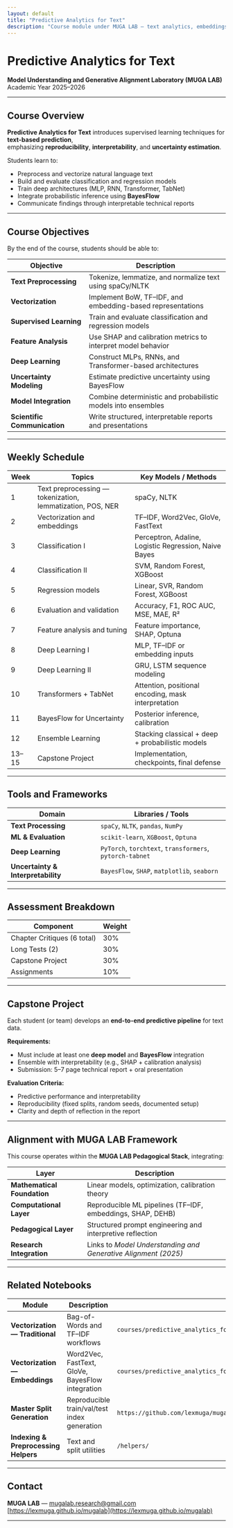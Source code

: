 ```yaml
---
layout: default
title: "Predictive Analytics for Text"
description: "Course module under MUGA LAB — text analytics, embeddings, interpretability, and uncertainty."
---
```


# Predictive Analytics for Text
**Model Understanding and Generative Alignment Laboratory (MUGA LAB)**  
Academic Year 2025–2026

---

## Course Overview

**Predictive Analytics for Text** introduces supervised learning techniques for **text-based prediction**,  
emphasizing **reproducibility**, **interpretability**, and **uncertainty estimation**.  

Students learn to:
- Preprocess and vectorize natural language text  
- Build and evaluate classification and regression models  
- Train deep architectures (MLP, RNN, Transformer, TabNet)  
- Integrate probabilistic inference using **BayesFlow**  
- Communicate findings through interpretable technical reports  

---

## Course Objectives

By the end of the course, students should be able to:

| Objective | Description |
|------------|-------------|
| **Text Preprocessing** | Tokenize, lemmatize, and normalize text using spaCy/NLTK |
| **Vectorization** | Implement BoW, TF–IDF, and embedding-based representations |
| **Supervised Learning** | Train and evaluate classification and regression models |
| **Feature Analysis** | Use SHAP and calibration metrics to interpret model behavior |
| **Deep Learning** | Construct MLPs, RNNs, and Transformer-based architectures |
| **Uncertainty Modeling** | Estimate predictive uncertainty using BayesFlow |
| **Model Integration** | Combine deterministic and probabilistic models into ensembles |
| **Scientific Communication** | Write structured, interpretable reports and presentations |

---

## Weekly Schedule

| Week | Topics | Key Models / Methods |
|------|---------|----------------------|
| 1 | Text preprocessing — tokenization, lemmatization, POS, NER | spaCy, NLTK |
| 2 | Vectorization and embeddings | TF–IDF, Word2Vec, GloVe, FastText |
| 3 | Classification I | Perceptron, Adaline, Logistic Regression, Naive Bayes |
| 4 | Classification II | SVM, Random Forest, XGBoost |
| 5 | Regression models | Linear, SVR, Random Forest, XGBoost |
| 6 | Evaluation and validation | Accuracy, F1, ROC AUC, MSE, MAE, R² |
| 7 | Feature analysis and tuning | Feature importance, SHAP, Optuna |
| 8 | Deep Learning I | MLP, TF–IDF or embedding inputs |
| 9 | Deep Learning II | GRU, LSTM sequence modeling |
| 10 | Transformers + TabNet | Attention, positional encoding, mask interpretation |
| 11 | BayesFlow for Uncertainty | Posterior inference, calibration |
| 12 | Ensemble Learning | Stacking classical + deep + probabilistic models |
| 13–15 | Capstone Project | Implementation, checkpoints, final defense |

---

## Tools and Frameworks

| Domain | Libraries / Tools |
|---------|-------------------|
| **Text Processing** | `spaCy`, `NLTK`, `pandas`, `NumPy` |
| **ML & Evaluation** | `scikit-learn`, `XGBoost`, `Optuna` |
| **Deep Learning** | `PyTorch`, `torchtext`, `transformers`, `pytorch-tabnet` |
| **Uncertainty & Interpretability** | `BayesFlow`, `SHAP`, `matplotlib`, `seaborn` |

---

## Assessment Breakdown

| Component | Weight |
|------------|--------|
| Chapter Critiques (6 total) | 30% |
| Long Tests (2) | 30% |
| Capstone Project | 30% |
| Assignments | 10% |

---

## Capstone Project

Each student (or team) develops an **end-to-end predictive pipeline** for text data.

**Requirements:**
- Must include at least one **deep model** and **BayesFlow** integration  
- Ensemble with interpretability (e.g., SHAP + calibration analysis)  
- Submission: 5–7 page technical report + oral presentation  

**Evaluation Criteria:**
- Predictive performance and interpretability  
- Reproducibility (fixed splits, random seeds, documented setup)  
- Clarity and depth of reflection in the report  

---

## Alignment with MUGA LAB Framework

This course operates within the **MUGA LAB Pedagogical Stack**, integrating:

| Layer | Description |
|--------|--------------|
| **Mathematical Foundation** | Linear models, optimization, calibration theory |
| **Computational Layer** | Reproducible ML pipelines (TF–IDF, embeddings, SHAP, DEHB) |
| **Pedagogical Layer** | Structured prompt engineering and interpretive reflection |
| **Research Integration** | Links to *Model Understanding and Generative Alignment (2025)* |

---

## Related Notebooks

| Module | Description | Folder |
|---------|--------------|--------|
| **Vectorization — Traditional** | Bag-of-Words and TF–IDF workflows | `courses/predictive_analytics_for_text/notebooks/W02_Traditional_Vectorization_v1.1.ipynb` |
| **Vectorization — Embeddings** | Word2Vec, FastText, GloVe, BayesFlow integration | `courses/predictive_analytics_for_text/notebooks/W02_Embedding_Vectorization_v1.1.ipynb` |
| **Master Split Generation** | Reproducible train/val/test index generation | `https://github.com/lexmuga/mugalab/blob/main/courses/predictive_analytics_for_text/scripts/generate_master_split.py` |
| **Indexing & Preprocessing Helpers** | Text and split utilities | `/helpers/` |

---

## Contact

**MUGA LAB** — mugalab.research@gmail.com  
[https://lexmuga.github.io/mugalab](https://lexmuga.github.io/mugalab)

---
